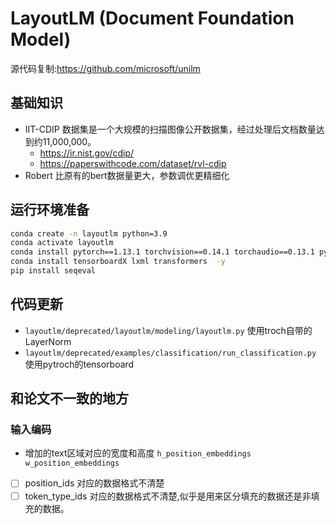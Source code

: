 # LayoutLM (Document Foundation Model)
源代码复制:https://github.com/microsoft/unilm
## 基础知识
- IIT-CDIP 数据集是一个大规模的扫描图像公开数据集，经过处理后文档数量达到约11,000,000。
  - https://ir.nist.gov/cdip/ 
  - https://paperswithcode.com/dataset/rvl-cdip
- Robert 比原有的bert数据量更大，参数调优更精细化

## 运行环境准备

~~~bash
conda create -n layoutlm python=3.9
conda activate layoutlm
conda install pytorch==1.13.1 torchvision==0.14.1 torchaudio==0.13.1 pytorch-cuda=11.6 -c pytorch -c nvidia
conda install tensorboardX lxml transformers  -y
pip install seqeval
~~~
## 代码更新
- `layoutlm/deprecated/layoutlm/modeling/layoutlm.py` 使用troch自带的LayerNorm
- `layoutlm/deprecated/examples/classification/run_classification.py` 使用pytroch的tensorboard
## 和论文不一致的地方

### 输入编码

- 增加的text区域对应的宽度和高度 `h_position_embeddings w_position_embeddings`

- [ ] position_ids  对应的数据格式不清楚
- [ ] token_type_ids 对应的数据格式不清楚,似乎是用来区分填充的数据还是非填充的数据。